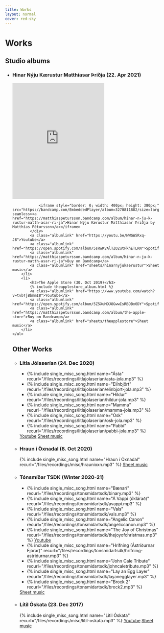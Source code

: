 ```yaml
---
title: Works
layout: normal
cover: red-sky
---
```


<h1>Works</h1>
<div class="allworks">

<div class="albums">
	<h2>Studio albums</h2>
	<ul>
		<li>
			<h3>Hinar Nýju Kærustur Matthíasar Þriðja (22. Apr 2021)</h3>
			<div class="vinylout hnkalbum">
				<iframe src="https://open.spotify.com/embed/album/5sRwKvAlTZO2utFkhETLRN" width="300" height="380" frameborder="0" allowtransparency="true" allow="encrypted-media"></iframe>

				<iframe style="border: 0; width: 400px; height: 380px;" src="https://bandcamp.com/EmbeddedPlayer/album=3270811882/size=large/bgcol=ffffff/linkcol=0687f5/artwork=small/transparent=true/" seamless><a href="https://matthiaspetursson.bandcamp.com/album/hinar-n-ju-k-rustur-matth-asar-ri-ja">Hinar Nýju Kærustur Matthíasar Þriðja by Matthías Pétursson</a></iframe>
			</div>
			<a class="albumlink" href="https://youtu.be/NWGWSRxq-J8">Youtube</a>
			<a class="albumlink" href="https://open.spotify.com/album/5sRwKvAlTZO2utFkhETLRN">Spotify</a>
			<a class="albumlink" href="https://matthiaspetursson.bandcamp.com/album/hinar-n-ju-k-rustur-matth-asar-ri-ja">Buy on Bandcamp</a>
			<a class="albumlink" href="sheets/hinarnyjukaerustur">Sheet music</a>
		</li>
		<li>
			<h3>The Apple Store (30. Oct 2019)</h3>
			{% include theapplestore_album.html %}
			<a class="albumlink" href="https://www.youtube.com/watch?v=tvbTjBbmmI8">Youtube</a>
			<a class="albumlink" href="https://open.spotify.com/album/5Z5XuMOJ8GwwIsRBDBx0DY">Spotify</a>
			<a class="albumlink" href="https://matthiaspetursson.bandcamp.com/album/the-apple-store">Buy on Bandcamp</a>
			<a class="albumlink" href="sheets/theapplestore">Sheet music</a>
		</li>
	</ul>
</div>

<div class="misc">
	<h2>Other Works</h2>
	<ul class="misclist">
		<li>
			<h3>Litla Jólaserían (24. Dec 2020)</h3>
			<ul class="miscalbum">
				<li>{% include single_misc_song.html 
						name="Ásta" 
						recurl="/files/recordings/litlajolaserian/asta-jola.mp3"
					%}</li>
				<li>{% include single_misc_song.html 
						name="Elínbjört" 
						recurl="/files/recordings/litlajolaserian/elinbjort-jola.mp3"
					%}</li>
				<li>{% include single_misc_song.html 
						name="Hildur" 
						recurl="/files/recordings/litlajolaserian/hildur-jola.mp3"
					%}</li>
				<li>{% include single_misc_song.html 
						name="Mamma" 
						recurl="/files/recordings/litlajolaserian/mamma-jola.mp3"
					%}</li>
				<li>{% include single_misc_song.html 
						name="Ósk" 
						recurl="/files/recordings/litlajolaserian/osk-jola.mp3"
					%}</li>
				<li>{% include single_misc_song.html 
						name="Pabbi" 
						recurl="/files/recordings/litlajolaserian/pabbi-jola.mp3"
					%}</li>
			</ul>
			<a class="albumlink" href="https://www.youtube.com/watch?v=18EFC-M1pWA&list=PLQ7zN7BEt16Q0rZHiFWTmqjdKNqVgAYam">Youtube</a>
			<a class="albumlink" href="sheets/litlajolaserian">Sheet music</a>
		</li>
		<li class="singlemisclistitem">
			<h3>Hraun í Öxnadal (8. Oct 2020)</h3>
			{% include single_misc_song.html 
				name="Hraun í Öxnadal" 
				recurl="/files/recordings/misc/hraunioxn.mp3"
			%}
			<a class="albumlink" href="files/sheetmusic/misc/hraunioxn.pdf">Sheet music</a>
		</li>
		<li>
			<h3>Tónsmíðar TSDK (Winter 2020-21)</h3>
			<ul class="miscalbum">
				<li class="centersmallname">{% include single_misc_song.html 
						name="Bænarí" 
						recurl="/files/recordings/tonsmidartsdk/binary.mp3"
					%}</li>
				<li>{% include single_misc_song.html 
						name="Á Vappi (óklárað)" 
						recurl="/files/recordings/tonsmidartsdk/avappi.mp3"
					%}</li>
				<li class="centersmallname">{% include single_misc_song.html 
						name="Vals" 
						recurl="/files/recordings/tonsmidartsdk/vals.mp3"
					%}</li>
				<li>{% include single_misc_song.html 
						name="Angelic Canon" 
						recurl="/files/recordings/tonsmidartsdk/angeliccanon.mp3"
					%}</li>
				<li>{% include single_misc_song.html 
						name="The Joy of Christmas" 
						recurl="/files/recordings/tonsmidartsdk/thejoyofchristmas.mp3"
					%}
					<a class="albumlink" href="https://www.youtube.com/watch?v=Wgy9IoFDxTQ">Youtube</a>
					</li>
				<li>{% include single_misc_song.html 
						name="Hrifning (Ástríðurnar Fjórar)" 
						recurl="/files/recordings/tonsmidartsdk/hrifning-astridurnar.mp3"
					%}</li>
				<li>{% include single_misc_song.html 
						name="John Cale Tribute" 
						recurl="/files/recordings/tonsmidartsdk/johncaletribute.mp3"
					%}</li>
				<li>{% include single_misc_song.html 
						name="Lay an Egg Layer" 
						recurl="/files/recordings/tonsmidartsdk/layanegglayer.mp3"
					%}</li>
				<li class="centersmallname">{% include single_misc_song.html 
						name="Brock 2" 
						recurl="/files/recordings/tonsmidartsdk/brock2.mp3"
					%}</li>
			</ul>
			<a class="albumlink" href="sheets/tonsmidartsdk">Sheet music</a>
		</li>
		<li class="singlemisclistitem">
			<h3>Lítil Óskata (23. Dec 2017)</h3>
			{% include single_misc_song.html 
				name="Lítil Óskata" 
				recurl="/files/recordings/misc/litil-oskata.mp3"
			%}
			<a class="albumlink" href="https://www.youtube.com/watch?v=ZDFHr3ubVUE">Youtube</a>
			<a class="albumlink" href="files/sheetmusic/misc/litil-oskata.pdf">Sheet music</a>
		</li>
	</ul>
</div>

</div>

